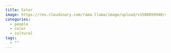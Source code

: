 ```yaml
---
title: Color
image: https://res.cloudinary.com/rama-llama/image/upload/v1580059940/color_evawbe.jpg
categories:
  - people
  - color
  - cultural
tags:
  - ""
---
```

